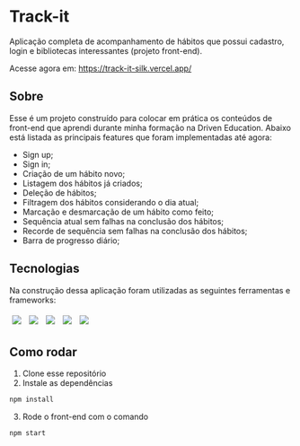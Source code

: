 # Track-it

Aplicação completa de acompanhamento de hábitos que possui cadastro, login e bibliotecas interessantes (projeto front-end).

Acesse agora em: https://track-it-silk.vercel.app/

## Sobre

Esse é um projeto construído para colocar em prática os conteúdos de front-end que aprendi durante minha formação na Driven Education. Abaixo está listada as principais features que foram implementadas até agora:

- Sign up;
- Sign in;
- Criação de um hábito novo;
- Listagem dos hábitos já criados;
- Deleção de hábitos;
- Filtragem dos hábitos considerando o dia atual;
- Marcação e desmarcação de um hábito como feito;
- Sequência atual sem falhas na conclusão dos hábitos;
- Recorde de sequência sem falhas na conclusão dos hábitos;
- Barra de progresso diário;

## Tecnologias

Na construção dessa aplicação foram utilizadas as seguintes ferramentas e frameworks:
<br>
<p>
  <img style='margin: 5px;' src='https://img.shields.io/badge/axios%20-%2320232a.svg?&style=for-the-badge&color=informational'>
  <img style='margin: 5px;' src="https://img.shields.io/badge/react-app%20-%2320232a.svg?&style=for-the-badge&color=60ddf9&logo=react&logoColor=%2361DAFB"/>
  <img style='margin: 5px;' src='https://img.shields.io/badge/styled-components%20-%2320232a.svg?&style=for-the-badge&color=b8679e&logo=styled-components&logoColor=%3a3a3a'>
  <img style='margin: 5px;' src="https://img.shields.io/badge/react_route%20-%2320232a.svg?&style=for-the-badge&logo=react&logoColor=%2361DAFB"/>
  <img style='margin: 5px;' src='https://img.shields.io/badge/react-icons%20-%2320232a.svg?&style=for-the-badge&color=f28dc7&logo=react-icons&logoColor=%2361DAFB'>
</p>

## Como rodar

1. Clone esse repositório 
2. Instale as dependências
```bash
npm install
```
3. Rode o front-end com o comando
```bash
npm start
```
